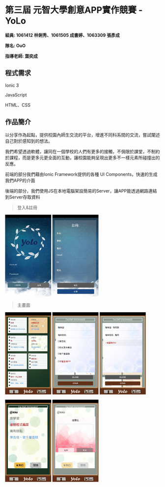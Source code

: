 # 第三屆 元智大學創意APP實作競賽 - YoLo

**組員: 1061412 林俐秀、1061505 成書婷、1063309 張彥成**

**隊名: OuO**   

**指導老師: 葉奕成**

## 程式需求

Ionic 3

JavaScript

HTML、CSS

## 作品簡介

以分享作為起點，提供校園內師生交流的平台，增進不同科系間的交流，嘗試闡述自己對於感知到的想法。

我們希望透過軟體，讓同在一個學校的人們有更多的接觸，不侷限於課堂，不制約於課程，而是更多元更全面的互動，讓校園能夠呈現出更多不一樣元素所碰撞出的反應。

前端的部分我們藉由Ionic Framework提供的各種 UI Components，快速的生成我們APP的介面

後端的部分，我們使用JS在本地電腦架設簡易的Server，讓APP能透過網路連結到Server存取資料

> 登入&註冊

<img src="img/photo_2020-06-10_21-22-23.jpg" width="150px"> <img src="img/photo_2020-06-10_21-27-26.jpg" width="150px">

> 主畫面

<img src="img/photo_2020-06-10_21-29-09.jpg" width="150px"> <img src="img/photo_2020-06-10_21-29-47.jpg" width="150px"> <img src="img/photo_2020-06-10_21-29-58.jpg" width="150px">

<img src="img/photo_2020-06-10_21-30-26.jpg" width="150px"> <img src="img/photo_2020-06-10_21-30-29.jpg" width="150px">
